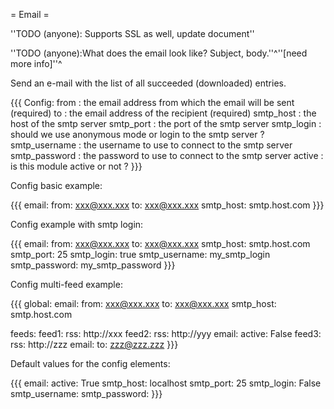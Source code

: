 = Email =

''TODO (anyone): Supports SSL as well, update document''

''TODO (anyone):What does the email look like? Subject, body.''^''[need more info]''^

Send an e-mail with the list of all succeeded (downloaded) entries.

{{{
Config:
  from          : the email address from which the email will be sent (required)
  to            : the email address of the recipient (required)
  smtp_host     : the host of the smtp server
  smtp_port     : the port of the smtp server
  smtp_login    : should we use anonymous mode or login to the smtp server ?
  smtp_username : the username to use to connect to the smtp server
  smtp_password : the password to use to connect to the smtp server
  active        : is this module active or not ?
}}}

Config basic example:

{{{
email:
  from: xxx@xxx.xxx
  to: xxx@xxx.xxx
  smtp_host: smtp.host.com
}}}

Config example with smtp login:

{{{
email:
  from: xxx@xxx.xxx
  to: xxx@xxx.xxx
  smtp_host: smtp.host.com
  smtp_port: 25
  smtp_login: true
  smtp_username: my_smtp_login
  smtp_password: my_smtp_password
}}}

Config multi-feed example:

{{{
global:
  email:
    from: xxx@xxx.xxx
    to: xxx@xxx.xxx
    smtp_host: smtp.host.com

feeds:
  feed1:
    rss: http://xxx
  feed2:
    rss: http://yyy
    email:
      active: False
  feed3:
    rss: http://zzz
    email:
      to: zzz@zzz.zzz
}}}

Default values for the config elements:

{{{
email:
  active: True
  smtp_host: localhost
  smtp_port: 25
  smtp_login: False
  smtp_username:
  smtp_password:
}}}